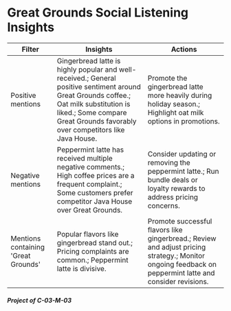 # Great Grounds Social Listening Insights

| Filter                              | Insights                                                                                                                                                                                                                 | Actions                                                                                                                                                 |
| ----------------------------------- | ------------------------------------------------------------------------------------------------------------------------------------------------------------------------------------------------------------------------ | ------------------------------------------------------------------------------------------------------------------------------------------------------- |
| Positive mentions                   | Gingerbread latte is highly popular and well-received.; General positive sentiment around Great Grounds coffee.; Oat milk substitution is liked.; Some compare Great Grounds favorably over competitors like Java House. | Promote the gingerbread latte more heavily during holiday season.; Highlight oat milk options in promotions.                                            |
| Negative mentions                   | Peppermint latte has received multiple negative comments.; High coffee prices are a frequent complaint.; Some customers prefer competitor Java House over Great Grounds.                                                 | Consider updating or removing the peppermint latte.; Run bundle deals or loyalty rewards to address pricing concerns.                                   |
| Mentions containing 'Great Grounds' | Popular flavors like gingerbread stand out.; Pricing complaints are common.; Peppermint latte is divisive.                                                                                                               | Promote successful flavors like gingerbread.; Review and adjust pricing strategy.; Monitor ongoing feedback on peppermint latte and consider revisions. |


##### Project of C-03-M-03



